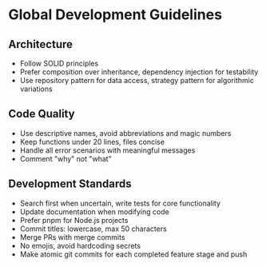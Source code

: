 # Global Development Guidelines

## Architecture
- Follow SOLID principles
- Prefer composition over inheritance, dependency injection for testability
- Use repository pattern for data access, strategy pattern for algorithmic variations

## Code Quality
- Use descriptive names, avoid abbreviations and magic numbers
- Keep functions under 20 lines, files concise
- Handle all error scenarios with meaningful messages
- Comment "why" not "what"

## Development Standards
- Search first when uncertain, write tests for core functionality
- Update documentation when modifying code
- Prefer pnpm for Node.js projects
- Commit titles: lowercase, max 50 characters
- Merge PRs with merge commits
- No emojis, avoid hardcoding secrets
- Make atomic git commits for each completed feature stage and push